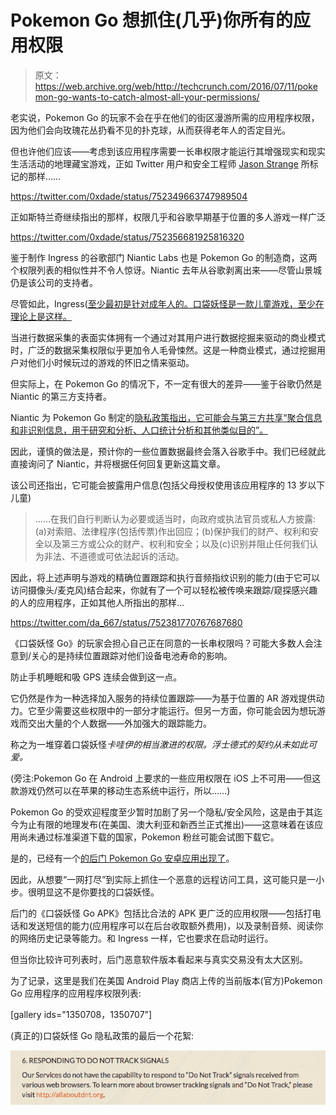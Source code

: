 # Pokemon Go 想抓住(几乎)你所有的应用权限

> 原文：<https://web.archive.org/web/http://techcrunch.com/2016/07/11/pokemon-go-wants-to-catch-almost-all-your-permissions/>

老实说，Pokemon Go 的玩家不会在乎在他们的街区漫游所需的应用程序权限，因为他们会向玫瑰花丛扔看不见的扑克球，从而获得老年人的否定目光。

但也许他们应该——考虑到该应用程序需要一长串权限才能运行其增强现实和现实生活活动的地理藏宝游戏，正如 Twitter 用户和安全工程师 [Jason Strange](https://web.archive.org/web/20230403200555/https://twitter.com/0xdade/status/752349663747989504) 所标记的那样……

https://twitter.com/0xdade/status/752349663747989504

正如斯特兰奇继续指出的那样，权限几乎和谷歌早期基于位置的多人游戏一样广泛

https://twitter.com/0xdade/status/752356681925816320

鉴于制作 Ingress 的谷歌部门 Niantic Labs 也是 Pokemon Go 的制造商，这两个权限列表的相似性并不令人惊讶。Niantic 去年从谷歌剥离出来——尽管山景城仍是该公司的支持者。

尽管如此，Ingress([至少最初是针对成年人的。口袋妖怪是一款儿童游戏，至少在理论上是这样。](https://web.archive.org/web/20230403200555/https://www.reddit.com/r/Ingress/comments/1urdpo/minimum_age_to_play/)

当进行数据采集的表面实体拥有一个通过对其用户进行数据挖掘来驱动的商业模式时，广泛的数据采集权限似乎更加令人毛骨悚然。这是一种商业模式，通过挖掘用户对他们小时候玩过的游戏的怀旧之情来驱动。

但实际上，在 Pokemon Go 的情况下，不一定有很大的差异——鉴于谷歌仍然是 Niantic 的第三方支持者。

Niantic 为 Pokemon Go 制定的[隐私政策指出，它可能会与第三方共享“聚合信息和非识别信息，用于研究和分析、人口统计分析和其他类似目的”。](https://web.archive.org/web/20230403200555/https://www.nianticlabs.com/privacy/pokemongo/en/)

因此，谨慎的做法是，预计你的一些位置数据最终会落入谷歌手中。我们已经就此直接询问了 Niantic，并将根据任何回复更新这篇文章。

该公司还指出，它可能会披露用户信息(包括父母授权使用该应用程序的 13 岁以下儿童)

> ……在我们自行判断认为必要或适当时，向政府或执法官员或私人方披露:(a)对索赔、法律程序(包括传票)作出回应；(b)保护我们的财产、权利和安全以及第三方或公众的财产、权利和安全；以及(c)识别并阻止任何我们认为非法、不道德或可依法起诉的活动。

因此，将上述声明与游戏的精确位置跟踪和执行音频指纹识别的能力(由于它可以访问摄像头/麦克风)结合起来，你就有了一个可以轻松被传唤来跟踪/窥探感兴趣的人的应用程序，正如其他人所指出的那样…

https://twitter.com/da_667/status/752381770767687680

《口袋妖怪 Go》的玩家会担心自己正在同意的一长串权限吗？可能大多数人会注意到/关心的是持续位置跟踪对他们设备电池寿命的影响。

防止手机睡眠和吸 GPS 连续会做到这一点。

它仍然是作为一种选择加入服务的持续位置跟踪——为基于位置的 AR 游戏提供动力。它至少需要这些权限中的一部分才能运行。但另一方面，你可能会因为想玩游戏而交出大量的个人数据——外加强大的跟踪能力。

称之为一堆穿着口袋妖怪*卡哇伊的相当激进的权限。浮士德式的契约从未如此可爱。*

(旁注:Pokemon Go 在 Android 上要求的一些应用权限在 iOS 上不可用——但这款游戏仍然可以在苹果的移动生态系统中运行，所以……)

Pokemon Go 的受欢迎程度至少暂时加剧了另一个隐私/安全风险，这是由于其迄今为止有限的地理发布(在美国、澳大利亚和新西兰正式推出)——这意味着在该应用尚未通过标准渠道下载的国家，Pokemon 粉丝可能会试图下载它。

是的，已经有一个[的后门 Pokemon Go 安卓应用出现了](https://web.archive.org/web/20230403200555/https://www.proofpoint.com/us/threat-insight/post/droidjack-uses-side-load-backdoored-pokemon-go-android-app)。

因此，从想要“一网打尽”到实际上抓住一个恶意的远程访问工具，这可能只是一小步。很明显这不是你要找的口袋妖怪。

后门的《口袋妖怪 Go APK》包括比合法的 APK 更广泛的应用权限——包括打电话和发送短信的能力(应用程序可以在后台收取额外费用)，以及录制音频、阅读你的网络历史记录等能力。和 Ingress 一样，它也要求在启动时运行。

但当你比较许可列表时，后门恶意软件版本看起来与真实交易没有太大区别。

为了记录，这里是我们在美国 Android Play 商店上传的当前版本(官方)Pokemon Go 应用程序的应用程序权限列表:

[gallery ids="1350708，1350707"]

(真正的)口袋妖怪 Go 隐私政策的最后一个花絮:

[![Screen Shot 2016-07-11 at 12.12.52 PM](img/1450a617efbe7fcb43737a5f504934b6.png)](https://web.archive.org/web/20230403200555/https://techcrunch.com/2016/07/11/pokemon-go-wants-to-catch-almost-all-your-permissions/screen-shot-2016-07-11-at-12-12-52-pm/)